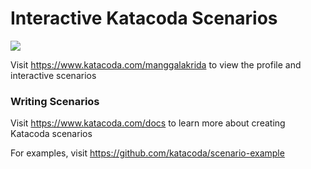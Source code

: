 # Interactive Katacoda Scenarios

[![](http://shields.katacoda.com/katacoda/manggalakrida/count.svg)](https://www.katacoda.com/manggalakrida "Get your profile on Katacoda.com")

Visit https://www.katacoda.com/manggalakrida to view the profile and interactive scenarios

### Writing Scenarios
Visit https://www.katacoda.com/docs to learn more about creating Katacoda scenarios

For examples, visit https://github.com/katacoda/scenario-example
